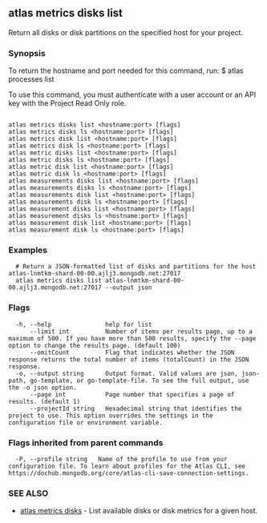 ## atlas metrics disks list

Return all disks or disk partitions on the specified host for your project.


### Synopsis

To return the hostname and port needed for this command, run:
$ atlas processes list

To use this command, you must authenticate with a user account or an API key with the Project Read Only role.



```

atlas metrics disks list <hostname:port> [flags]
atlas metrics disks ls <hostname:port> [flags]
atlas metrics disk list <hostname:port> [flags]
atlas metrics disk ls <hostname:port> [flags]
atlas metric disks list <hostname:port> [flags]
atlas metric disks ls <hostname:port> [flags]
atlas metric disk list <hostname:port> [flags]
atlas metric disk ls <hostname:port> [flags]
atlas measurements disks list <hostname:port> [flags]
atlas measurements disks ls <hostname:port> [flags]
atlas measurements disk list <hostname:port> [flags]
atlas measurements disk ls <hostname:port> [flags]
atlas measurement disks list <hostname:port> [flags]
atlas measurement disks ls <hostname:port> [flags]
atlas measurement disk list <hostname:port> [flags]
atlas measurement disk ls <hostname:port> [flags]
```

### Examples

```
  # Return a JSON-formatted list of disks and partitions for the host atlas-lnmtkm-shard-00-00.ajlj3.mongodb.net:27017
  atlas metrics disks list atlas-lnmtkm-shard-00-00.ajlj3.mongodb.net:27017 --output json
```


### Flags

```
  -h, --help               help for list
      --limit int          Number of items per results page, up to a maximum of 500. If you have more than 500 results, specify the --page option to change the results page. (default 100)
      --omitCount          Flag that indicates whether the JSON response returns the total number of items (totalCount) in the JSON response.
  -o, --output string      Output format. Valid values are json, json-path, go-template, or go-template-file. To see the full output, use the -o json option.
      --page int           Page number that specifies a page of results. (default 1)
      --projectId string   Hexadecimal string that identifies the project to use. This option overrides the settings in the configuration file or environment variable.

```


### Flags inherited from parent commands

```
  -P, --profile string   Name of the profile to use from your configuration file. To learn about profiles for the Atlas CLI, see https://dochub.mongodb.org/core/atlas-cli-save-connection-settings.

```

### SEE ALSO


* [atlas metrics disks](atlas_metrics_disks.md)	- List available disks or disk metrics for a given host.



